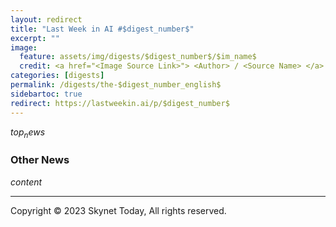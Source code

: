```yaml
---
layout: redirect
title: "Last Week in AI #$digest_number$"
excerpt: ""
image: 
  feature: assets/img/digests/$digest_number$/$im_name$
  credit: <a href="<Image Source Link>"> <Author> / <Source Name> </a>
categories: [digests]
permalink: /digests/the-$digest_number_english$
sidebartoc: true
redirect: https://lastweekin.ai/p/$digest_number$
---
```


$top_news$

### Other News
$content$

<hr>

Copyright © 2023 Skynet Today, All rights reserved.
